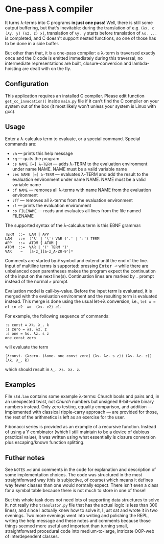 # One-pass λ compiler

It turns λ-terms into C programs **in just one pass**! Well, there is still some output buffering, but that's inevitable: during the translation of e.g. `(λx. x (λy. y) (λz. z) x)`, translation of `λy. y` starts before translation of `λx. ...` is completed, and C doesn't support nested functions, so one of those has to be done in a side buffer.

But other than that, it *is* a one-pass compiler: a λ-term is traversed exactly once and the C code is emitted immediately during this traversal; no intermediate representations are built, closure-conversion and lambda-hoisting are dealt with on the fly.

## Configuration

This application requires an installed C compiler. Please edit function `get_cc_invocation()` inside `main.py` file if it can't find the C compiler on your system out of the box (it most likely won't unless your system is Linux with gcc).

## Usage

Enter a λ-calculus term to evaluate, or a special command. Special commands are:

* `:h` — prints this help message
* `:q` — quits the program
* `:s NAME [=] λ-TERM` — adds λ-TERM to the evaluation environment under name NAME. NAME must be a valid variable name
* `:es NAME [=] λ-TERM` — evaluates λ-TERM and add the result to the evaluation environment under name NAME. NAME must be a valid variable name
* `:f NAME` — removes all λ-terms with name NAME from the evaluation environment
* `:ff` — removes all λ-terms from the evaluation environment
* `:l` — prints the evaluation environment
* `:o FILENAME` — reads and evaluates all lines from the file named FILENAME

The supported syntax of the λ-calculus term is this EBNF grammar:

    TERM  ::=  LAM | APP
    LAM   ::=  ('λ' | '\') VAR ('.' | ':') TERM
    APP   ::=  ATOM { ATOM }
    ATOM  ::=  VAR | '(' TERM ')'
    VAR    ~   [a-z_][a-z_A-Z0-9']*

Comments are started by `#` symbol and extend until the end of the line. Input of multiline terms is supported: pressing <kbd>Enter ⏎</kbd> while there are unbalanced open parentheses makes the program expect the continuation of the input on the next line(s). Continuation lines are marked by `.` prompt instead of the normal `>` prompt.

Evaluation model is call-by-value. Before the input term is evaluated, it is merged with the evaluation environment and the resulting term is evaluated instead. This merge is done using the usual let=>λ conversion, i.e., `let x = e1 in e2  =>  (λx. e2) e1`.

For example, the following sequence of commands:

    :s const = λk. λ_. k
    :s zero = λs. λz. z
    :s one = λs. λz. s z
    one const zero

will evaluate the term

    (λconst. (λzero. (λone. one const zero) (λs. λz. s z)) (λs. λz. z)) (λk. λ_. k)

which should result in `λ_. λs. λz. z`.

## Examples

File `std.lam` contains some example λ-terms: Church bools and pairs and, in an unexpected twist, not *Church* numbers but unsigned 8-bit-wide binary numbers instead. Only zero testing, equality comparison, and addition — implemented with classical ripple-carry approach — are provided for those, the rest of the arithmetics is left as an exercise for the user.

Fibonacci series is provided as an example of a recursive function. Instead of using a Y combinator (which I still maintain to be a device of dubious practical value), it was written using what essentially is closure conversion plus escaping/known function splitting.

## Futher notes

See `NOTES.md` and comments in the code for explanation and description of some implementation choices. The code was structured in the most straightforward way (this is subjective, of course) which means it defines way fewer classes than one would normally expect. There isn't even a class for a symbol table because there is not much to store in one of those!

But this whole task does not need lots of supporting data structures to solve it, not really (the `translator.py` file that has the actual logic is less than 300 lines), and since I actually knew how to solve it, I just sat and wrote it in two evenings. Two more evenings went into writing and polishing the REPL, wrting the help message and these notes and comments because those things seemed more useful and important than turning small, straightforward procedural code into medium-to-large, intricate OOP-web of interdependent classes.